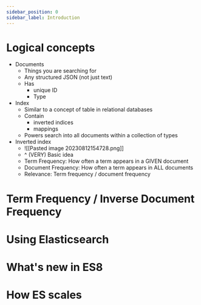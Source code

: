 ```yaml
---
sidebar_position: 0
sidebar_label: Introduction
---
```

# Logical concepts
- Documents
	- Things you are searching for
	- Any structured JSON (not just text)
	- Has
		- unique ID
		- Type
- Index
	- Similar to a concept of table in relational databases
	- Contain 
		- inverted indices
		- mappings
	- Powers search into all documents within a collection of types
- Inverted index
	- ![[Pasted image 20230812154728.png]]
	 - ^ (VERY) Basic idea
  - Term Frequency: How often a term appears in a GIVEN document
  - Document Frequency: How often a term appears in ALL documents
  - Relevance: Term frequency / document frequency

# Term Frequency / Inverse Document Frequency

# Using Elasticsearch
# What's new in ES8

# How ES scales